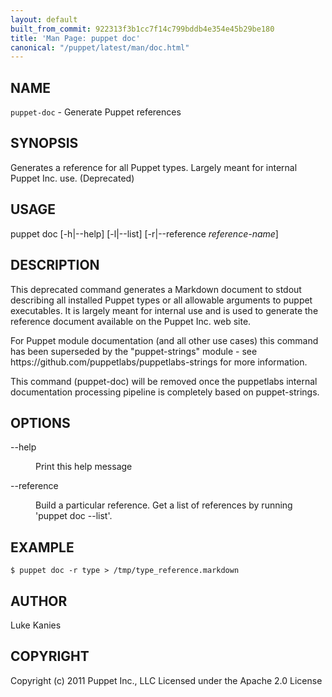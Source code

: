 ```yaml
---
layout: default
built_from_commit: 922313f3b1cc7f14c799bddb4e354e45b29be180
title: 'Man Page: puppet doc'
canonical: "/puppet/latest/man/doc.html"
---
```


<div class='mp'>
<h2 id="NAME">NAME</h2>
<p class="man-name">
  <code>puppet-doc</code> - <span class="man-whatis">Generate Puppet references</span>
</p>

<h2 id="SYNOPSIS">SYNOPSIS</h2>

<p>Generates a reference for all Puppet types. Largely meant for internal
Puppet Inc. use. (Deprecated)</p>

<h2 id="USAGE">USAGE</h2>

<p>puppet doc [-h|--help] [-l|--list]
  [-r|--reference <var>reference-name</var>]</p>

<h2 id="DESCRIPTION">DESCRIPTION</h2>

<p>This deprecated command generates a Markdown document to stdout
describing all installed Puppet types or all allowable arguments to
puppet executables. It is largely meant for internal use and is used to
generate the reference document available on the Puppet Inc. web site.</p>

<p>For Puppet module documentation (and all other use cases) this command
has been superseded by the "puppet-strings"
module - see https://github.com/puppetlabs/puppetlabs-strings for more information.</p>

<p>This command (puppet-doc) will be removed once the
puppetlabs internal documentation processing pipeline is completely based
on puppet-strings.</p>

<h2 id="OPTIONS">OPTIONS</h2>

<dl>
<dt class="flush">--help</dt><dd><p>Print this help message</p></dd>
<dt>--reference</dt><dd><p>Build a particular reference. Get a list of references by running
'puppet doc --list'.</p></dd>
</dl>


<h2 id="EXAMPLE">EXAMPLE</h2>

<pre><code>$ puppet doc -r type &gt; /tmp/type_reference.markdown
</code></pre>

<h2 id="AUTHOR">AUTHOR</h2>

<p>Luke Kanies</p>

<h2 id="COPYRIGHT">COPYRIGHT</h2>

<p>Copyright (c) 2011 Puppet Inc., LLC Licensed under the Apache 2.0 License</p>

</div>
